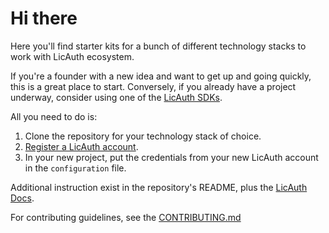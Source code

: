 # Hi there

Here you'll find starter kits for a bunch of different technology stacks to work with LicAuth ecosystem.

If you're a founder with a new idea and want to get up and going quickly, this is a great place to start. Conversely, if you already have a project underway, consider using one of the [LicAuth SDKs](https://licauth.com/oss).

All you need to do is:

1. Clone the repository for your technology stack of choice.
2. [Register a LicAuth account](https://licauth.com/register).
3. In your new project, put the credentials from your new LicAuth account in the `configuration` file.

Additional instruction exist in the repository's README, plus the [LicAuth Docs](https://docs.licauth.com).

For contributing guidelines, see the [CONTRIBUTING.md](CONTRIBUTING.md)